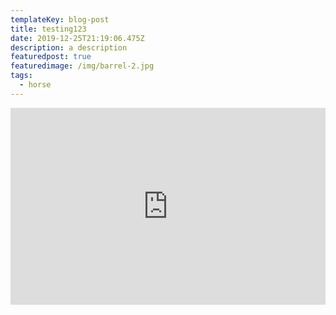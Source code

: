 ```yaml
---
templateKey: blog-post
title: testing123
date: 2019-12-25T21:19:06.475Z
description: a description
featuredpost: true
featuredimage: /img/barrel-2.jpg
tags:
  - horse
---
```

<iframe width="100%" height="315" src="https://www.youtube.com/embed/DsArmvnaP5Y" frameborder="0" allow="accelerometer; autoplay; encrypted-media; gyroscope; picture-in-picture" allowfullscreen></iframe>
